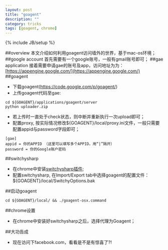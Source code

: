 ```yaml
---
layout: post
title: "goagent"
description: ""
category: tricks
tags: [goagent, chrome]
---
```

{% include JB/setup %}

##overview
本文介绍如何利用goagent访问墙外的世界，基于mac-os环境；
##google account
首先需要有一个google账号，一般有gmail账号即可；
##gae application
接着需要申请gae的账号及app，访问地址为为：[https://appengine.google.com/](https://appengine.google.com/)
##goagent
* 下载goagent(https://code.google.com/p/goagent/)
* 上传goagent代码至gae:
```shell
cd ${GOAGENT}/applications/goagent/server
python uploader.zip
```
* 若上传时一直处于check状态，则中断并重新执行一次upload即可；
* 配置proxy, 按实际情况修改${GOAGENT}/local/proxy.ini文件，一般只需要配置appid与password字段即可；
```shell
[gae]
appid = 你的APPID （这里可以填写多个APPID，用“|”隔开）
password = 你的Google账户密码
```

##switchysharp
* 在chrome中安装[switchysharp插件](https://chrome.google.com/webstore/detail/dpplabbmogkhghncfbfdeeokoefdjegm);
* 配置switchysharp, 在Import/Export tab中选择goagent的配置文件：${GOAGENT}/local/SwitchyOptions.bak

##启动goagent
```shell
cd ${GOAGENT}/local/ && ./goagent-osx.command
```
##chrome设置
* 在chrome中安装好switchysharp之后，选择代理为Goagent；

##大功告成
* 现在访问下facebook.com，看看是不是有惊喜了?!




